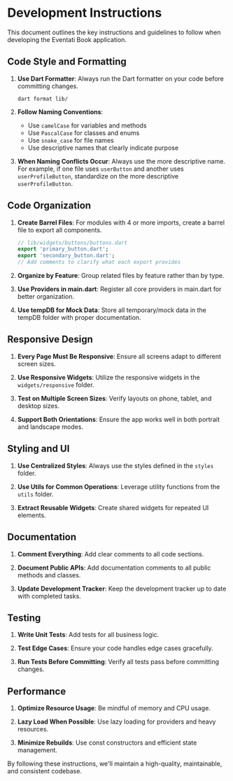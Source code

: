 # Development Instructions

This document outlines the key instructions and guidelines to follow when developing the Eventati Book application.

## Code Style and Formatting

1. **Use Dart Formatter**: Always run the Dart formatter on your code before committing changes.
   ```
   dart format lib/
   ```

2. **Follow Naming Conventions**:
   - Use `camelCase` for variables and methods
   - Use `PascalCase` for classes and enums
   - Use `snake_case` for file names
   - Use descriptive names that clearly indicate purpose

3. **When Naming Conflicts Occur**: Always use the more descriptive name. For example, if one file uses `userButton` and another uses `userProfileButton`, standardize on the more descriptive `userProfileButton`.

## Code Organization

1. **Create Barrel Files**: For modules with 4 or more imports, create a barrel file to export all components.
   ```dart
   // lib/widgets/buttons/buttons.dart
   export 'primary_button.dart';
   export 'secondary_button.dart';
   // Add comments to clarify what each export provides
   ```

2. **Organize by Feature**: Group related files by feature rather than by type.

3. **Use Providers in main.dart**: Register all core providers in main.dart for better organization.

4. **Use tempDB for Mock Data**: Store all temporary/mock data in the tempDB folder with proper documentation.

## Responsive Design

1. **Every Page Must Be Responsive**: Ensure all screens adapt to different screen sizes.

2. **Use Responsive Widgets**: Utilize the responsive widgets in the `widgets/responsive` folder.

3. **Test on Multiple Screen Sizes**: Verify layouts on phone, tablet, and desktop sizes.

4. **Support Both Orientations**: Ensure the app works well in both portrait and landscape modes.

## Styling and UI

1. **Use Centralized Styles**: Always use the styles defined in the `styles` folder.

2. **Use Utils for Common Operations**: Leverage utility functions from the `utils` folder.

3. **Extract Reusable Widgets**: Create shared widgets for repeated UI elements.

## Documentation

1. **Comment Everything**: Add clear comments to all code sections.

2. **Document Public APIs**: Add documentation comments to all public methods and classes.

3. **Update Development Tracker**: Keep the development tracker up to date with completed tasks.

## Testing

1. **Write Unit Tests**: Add tests for all business logic.

2. **Test Edge Cases**: Ensure your code handles edge cases gracefully.

3. **Run Tests Before Committing**: Verify all tests pass before committing changes.

## Performance

1. **Optimize Resource Usage**: Be mindful of memory and CPU usage.

2. **Lazy Load When Possible**: Use lazy loading for providers and heavy resources.

3. **Minimize Rebuilds**: Use const constructors and efficient state management.

By following these instructions, we'll maintain a high-quality, maintainable, and consistent codebase.
